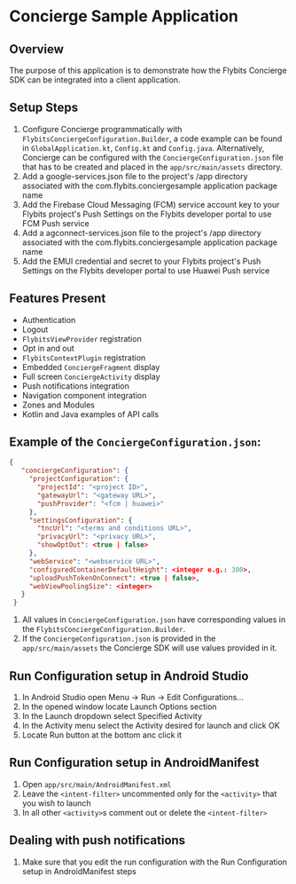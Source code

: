 # Concierge Sample Application

## Overview

The purpose of this application is to demonstrate how the Flybits Concierge SDK can be integrated into a client application. 

## Setup Steps

1. Configure Concierge programmatically with `FlybitsConciergeConfiguration.Builder`, a code example can be found in `GlobalApplication.kt`, `Config.kt` and `Config.java`. Alternatively, Concierge can be configured with the `ConciergeConfiguration.json` file that has to be created and placed in the `app/src/main/assets` directory.
2. Add a google-services.json file to the project's /app directory associated with the com.flybits.conciergesample application package name 
3. Add the Firebase Cloud Messaging (FCM) service account key to your Flybits project's Push Settings on the Flybits developer portal to use FCM Push service 
4. Add a agconnect-services.json file to the project's /app directory associated with the com.flybits.conciergesample application package name 
5. Add the EMUI credential and secret to your Flybits project's Push Settings on the Flybits developer portal to use Huawei Push service

## Features Present

* Authentication
* Logout
* `FlybitsViewProvider` registration
* Opt in and out
* `FlybitsContextPlugin` registration
* Embedded `ConciergeFragment` display
* Full screen `ConciergeActivity` display
* Push notifications integration
* Navigation component integration
* Zones and Modules
* Kotlin and Java examples of API calls

##  Example of the `ConciergeConfiguration.json`:

```json
{
   "conciergeConfiguration": {
     "projectConfiguration": {
       "projectId": "<project ID>",
       "gatewayUrl": "<gateway URL>",
       "pushProvider": "<fcm | huawei>" 
     },
     "settingsConfiguration": {
       "tncUrl": "<terms and conditions URL>",
       "privacyUrl": "<privacy URL>",
       "showOptOut": <true | false>
     },
     "webService": "<webservice URL>",
     "configuredContainerDefaultHeight": <integer e.g.: 300>,
     "uploadPushTokenOnConnect": <true | false>, 
     "webViewPoolingSize": <integer>
   }
 }
```
1. All values in `ConciergeConfiguration.json` have corresponding values in the `FlybitsConciergeConfiguration.Builder`.
2. If the `ConciergeConfiguration.json` is provided in the `app/src/main/assets` the Concierge SDK will use values provided in it.

## Run Configuration setup in Android Studio
1. In Android Studio open Menu -> Run -> Edit Configurations...
2. In the opened window locate Launch Options section
3. In the Launch dropdown select Specified Activity
4. In the Activity menu select the Activity desired for launch and click OK
5. Locate Run button at the bottom anc click it

## Run Configuration setup in AndroidManifest
1. Open `app/src/main/AndroidManifest.xml`
2. Leave the `<intent-filter>` uncommented only for the `<activity>` that you wish to launch
3. In all other `<activity>`s comment out or delete the `<intent-filter>`

## Dealing with push notifications
1. Make sure that you edit the run configuration with the Run Configuration setup in AndroidManifest steps
